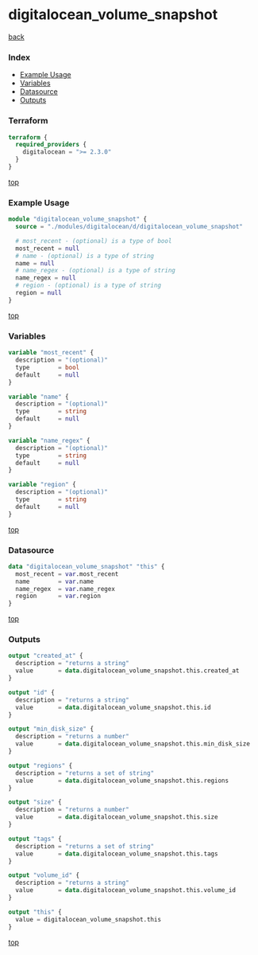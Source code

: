 # digitalocean_volume_snapshot

[back](../digitalocean.md)

### Index

- [Example Usage](#example-usage)
- [Variables](#variables)
- [Datasource](#datasource)
- [Outputs](#outputs)

### Terraform

```terraform
terraform {
  required_providers {
    digitalocean = ">= 2.3.0"
  }
}
```

[top](#index)

### Example Usage

```terraform
module "digitalocean_volume_snapshot" {
  source = "./modules/digitalocean/d/digitalocean_volume_snapshot"

  # most_recent - (optional) is a type of bool
  most_recent = null
  # name - (optional) is a type of string
  name = null
  # name_regex - (optional) is a type of string
  name_regex = null
  # region - (optional) is a type of string
  region = null
}
```

[top](#index)

### Variables

```terraform
variable "most_recent" {
  description = "(optional)"
  type        = bool
  default     = null
}

variable "name" {
  description = "(optional)"
  type        = string
  default     = null
}

variable "name_regex" {
  description = "(optional)"
  type        = string
  default     = null
}

variable "region" {
  description = "(optional)"
  type        = string
  default     = null
}
```

[top](#index)

### Datasource

```terraform
data "digitalocean_volume_snapshot" "this" {
  most_recent = var.most_recent
  name        = var.name
  name_regex  = var.name_regex
  region      = var.region
}
```

[top](#index)

### Outputs

```terraform
output "created_at" {
  description = "returns a string"
  value       = data.digitalocean_volume_snapshot.this.created_at
}

output "id" {
  description = "returns a string"
  value       = data.digitalocean_volume_snapshot.this.id
}

output "min_disk_size" {
  description = "returns a number"
  value       = data.digitalocean_volume_snapshot.this.min_disk_size
}

output "regions" {
  description = "returns a set of string"
  value       = data.digitalocean_volume_snapshot.this.regions
}

output "size" {
  description = "returns a number"
  value       = data.digitalocean_volume_snapshot.this.size
}

output "tags" {
  description = "returns a set of string"
  value       = data.digitalocean_volume_snapshot.this.tags
}

output "volume_id" {
  description = "returns a string"
  value       = data.digitalocean_volume_snapshot.this.volume_id
}

output "this" {
  value = digitalocean_volume_snapshot.this
}
```

[top](#index)